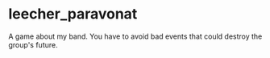 # leecher_paravonat
A game about my band. You have to avoid bad events that could destroy the group's future.
